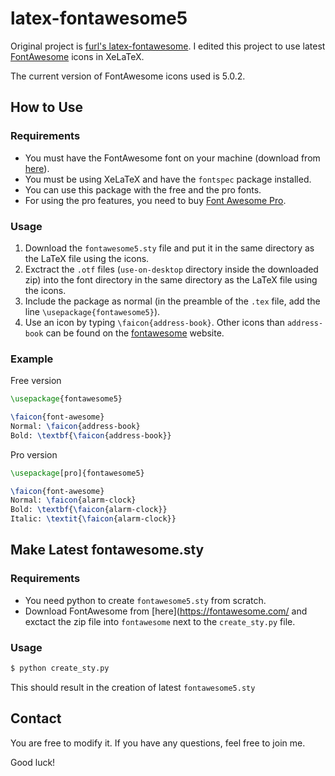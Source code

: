 latex-fontawesome5
=================

Original project is [furl's latex-fontawesome](https://github.com/furl/latex-fontawesome). I edited this project to use latest [FontAwesome](https://fontawesome.com/) icons in XeLaTeX.

The current version of FontAwesome icons used is 5.0.2.

How to Use
----------

### Requirements
* You must have the FontAwesome font on your machine (download from [here](https://fontawesome.com/)).
* You must be using XeLaTeX and have the `fontspec` package installed.
* You can use this package with the free and the pro fonts.
* For using the pro features, you need to buy [Font Awesome Pro](https://fontawesome.com/pro).


### Usage
1. Download the `fontawesome5.sty` file and put it in the same directory as the LaTeX file using the icons.
2. Exctract the `.otf` files (`use-on-desktop` directory inside the downloaded zip) into the font directory in the same directory as the LaTeX file using the icons.
3. Include the package as normal (in the preamble of the `.tex` file, add the line `\usepackage{fontawesome5}`).
4. Use an icon by typing `\faicon{address-book}`. Other icons than `address-book` can be found on the [fontawesome](https://fontawesome.com/icons?d=gallery) website.


### Example

Free version
```tex
\usepackage{fontawesome5}

\faicon{font-awesome}
Normal: \faicon{address-book}
Bold: \textbf{\faicon{address-book}}
```

Pro version
```tex
\usepackage[pro]{fontawesome5}

\faicon{font-awesome}
Normal: \faicon{alarm-clock}
Bold: \textbf{\faicon{alarm-clock}}
Italic: \textit{\faicon{alarm-clock}}
```

Make Latest fontawesome.sty
---------------------------

### Requirements
* You need python to create `fontawesome5.sty` from scratch.
* Download FontAwesome from [here](https://fontawesome.com/ and exctact the zip file into `fontawesome` next to the `create_sty.py` file.

### Usage
```bash
$ python create_sty.py
```
This should result in the creation of latest ``fontawesome5.sty``


Contact
-------

You are free to modify it.
If you have any questions, feel free to join me.

Good luck!